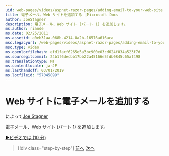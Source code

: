 ```yaml
---
uid: web-pages/videos/aspnet-razor-pages/adding-email-to-your-web-site
title: 電子メール、Web サイトを追加する |Microsoft Docs
author: JoeStagner
description: 電子メール、Web サイト (パート 1) を追加します。
ms.author: riande
ms.date: 02/25/2011
ms.assetid: a0eb31aa-068b-4214-8a2b-16576a616aca
msc.legacyurl: /web-pages/videos/aspnet-razor-pages/adding-email-to-your-web-site
msc.type: video
ms.openlocfilehash: efd1facf6265e5a3bc900e03cd624f034a523f7d
ms.sourcegitcommit: 24b1f6decbb17bb22a45166e5fdb0845c65af498
ms.translationtype: MT
ms.contentlocale: ja-JP
ms.lasthandoff: 03/01/2019
ms.locfileid: "57045899"
---
```

<a name="adding-email-to-your-web-site"></a>Web サイトに電子メールを追加する
====================
によって[Joe Stagner](https://github.com/JoeStagner)

電子メール、Web サイト (パート 1) を追加します。

[&#9654;ビデオでは (10 分)](https://channel9.msdn.com/Blogs/ASP-NET-Site-Videos/adding-email-to-your-web-site)

> [!div class="step-by-step"]
> [前へ](working-with-video.md)
> [次へ](adding-search-to-your-web-site.md)
